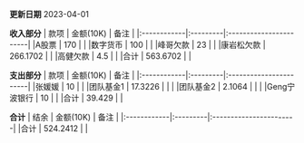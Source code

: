 **更新日期**
2023-04-01

**收入部分**
|   款项    | 金额(10K)     | 备注                    |
|:------------|:---------|:-----------------------|
|A股票         | 170    |                       |
|数字货币         | 100      |  |
|峰哥欠款         | 23      |  |
|康岩松欠款         | 266.1702  |  |
|高健欠款         | 4.5  |  |
|合计         | 563.6702 |                        |

**支出部分**
|   款项    | 金额(10K)     | 备注                    |
|:------------|:---------|:-----------------------|
|张媛媛         | 10      |  |
|团队基金1       | 17.3226 | | |
|团队基金2       | 2.1064 | | |
|Geng宁波银行    | 10         |  |
|合计         | 39.429 |                        |


**合计**
|   结余    | 金额(10K)     | 备注                    |
|:------------|:---------|:-----------------------|
|合计         | 524.2412    |                       |


